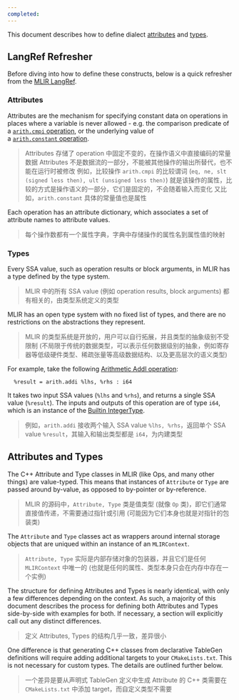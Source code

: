 ```yaml
---
completed:
---
```

This document describes how to define dialect [attributes](https://mlir.llvm.org/docs/LangRef/#attributes) and [types](https://mlir.llvm.org/docs/LangRef/#type-system).

## LangRef Refresher 
Before diving into how to define these constructs, below is a quick refresher from the [MLIR LangRef](https://mlir.llvm.org/docs/LangRef/).

### Attributes 
Attributes are the mechanism for specifying constant data on operations in places where a variable is never allowed - e.g. the comparison predicate of a [`arith.cmpi` operation](https://mlir.llvm.org/docs/Dialects/ArithOps/#arithcmpi-arithcmpiop), or the underlying value of a [`arith.constant` operation](https://mlir.llvm.org/docs/Dialects/ArithOps/#arithconstant-arithconstantop). 
>  Attributes 存储了 operation 中固定不变的，在操作语义中直接编码的常量数据
>  Attributes 不是数据流的一部分，不能被其他操作的输出所替代，也不能在运行时被修改
>  例如，比较操作 `arith.cmpi` 的比较谓词 (`eq, ne, slt (signed less then), ult (unsigned less then)`) 就是该操作的属性，比较的方式是操作语义的一部分，它们是固定的，不会随着输入而变化
>  又比如，`arith.constant` 具体的常量值也是属性

Each operation has an attribute dictionary, which associates a set of attribute names to attribute values.
>  每个操作数都有一个属性字典，字典中存储操作的属性名到属性值的映射

### Types 
Every SSA value, such as operation results or block arguments, in MLIR has a type defined by the type system. 
>  MLIR 中的所有 SSA value (例如 operation results, block arguments) 都有相关的，由类型系统定义的类型

MLIR has an open type system with no fixed list of types, and there are no restrictions on the abstractions they represent. 
>  MLIR 的类型系统是开放的，用户可以自行拓展，并且类型的抽象级别不受限制 (不局限于传统的数据类型，可以表示任何数据级别的抽象，例如寄存器等低级硬件类型、稀疏张量等高级数据结构、以及更高层次的语义类型)

For example, take the following [Arithmetic AddI operation](https://mlir.llvm.org/docs/Dialects/ArithOps/#arithaddi-arithaddiop):

```mlir
  %result = arith.addi %lhs, %rhs : i64
```

It takes two input SSA values (`%lhs` and `%rhs`), and returns a single SSA value (`%result`). The inputs and outputs of this operation are of type `i64`, which is an instance of the [Builtin IntegerType](https://mlir.llvm.org/docs/Dialects/Builtin/#integertype).

>  例如，`arith.addi` 接收两个输入 SSA value `%lhs, %rhs`，返回单个 SSA value `%result`，其输入和输出类型都是 `i64`，为内建类型

## Attributes and Types 
The C++ Attribute and Type classes in MLIR (like Ops, and many other things) are value-typed. This means that instances of `Attribute` or `Type` are passed around by-value, as opposed to by-pointer or by-reference. 
>  MLIR 的源码中，`Attribute, Type` 类是值类型 (就像 `Op` 类)，即它们通常直接值传递，不需要通过指针或引用 (可能因为它们本身也就是对指针的包装类)

The `Attribute` and `Type` classes act as wrappers around internal storage objects that are uniqued within an instance of an `MLIRContext`.
>  `Attribute, Type` 实际是内部存储对象的包装器，并且它们是任何 `MLIRContext` 中唯一的 (也就是任何的属性、类型本身只会在内存中存在一个实例)

The structure for defining Attributes and Types is nearly identical, with only a few differences depending on the context. As such, a majority of this document describes the process for defining both Attributes and Types side-by-side with examples for both. If necessary, a section will explicitly call out any distinct differences.
>  定义 Attributes, Types 的结构几乎一致，差异很小

One difference is that generating C++ classes from declarative TableGen definitions will require adding additional targets to your `CMakeLists.txt`. This is not necessary for custom types. The details are outlined further below.
>  一个差异是要从声明式 TableGen 定义中生成 Attribute 的 C++ 类需要在 `CMakeLists.txt` 中添加 target，而自定义类型不需要

